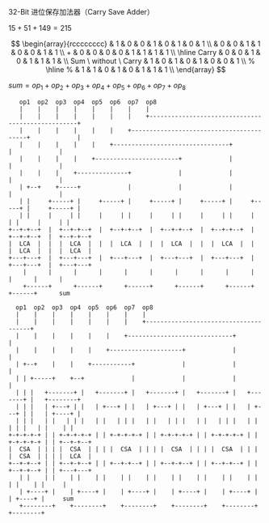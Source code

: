 32-Bit 进位保存加法器（Carry Save Adder）

$`15 + 51 + 149 = 215`$

$$
\begin{array}{rcccccccc}
                            & 1 & 0 & 0 & 1 & 0 & 1 & 0 & 1 \\
                            & 0 & 0 & 1 & 1 & 0 & 0 & 1 & 1 \\
                          + & 0 & 0 & 0 & 0 & 1 & 1 & 1 & 1 \\
    \hline
                      Carry & 0 & 0 & 1 & 0 & 1 & 1 & 1 &   \\
    Sum \  without \  Carry & 1 & 0 & 1 & 0 & 1 & 0 & 0 & 1 \\
   %  \hline
                           %  & 1 & 1 & 0 & 1 & 0 & 1 & 1 & 1 \\
\end{array}
$$

$`sum = op_{1} + op_{2} + op_{3} + op_{4} + op_{5} + op_{6} + op_{7} + op_{8}`$

```
   op1  op2  op3  op4  op5  op6  op7  op8                                                    
   |    |    |    |    |    |    |    |                                                      
   |    |    |    |    |    |    |    +--------------------------------------------------+   
   |    |    |    |    |    |    +-----------------------------------------+             |   
   |    |    |    |    |    +--------------------------------+             |             |   
   |    |    |    |    +-----------------------+             |             |             |   
   |    |    |    +--------------+             |             |             |             |   
   | +--+    +-----+             |             |             |             |             |   
   | |     +-----+ |     +-----+ |     +-----+ |     +-----+ |     +-----+ |     +-----+ |   
   | |     |     | |     |     | |     |     | |     |     | |     |     | |     |     | |   
+--+-+--+  |  +--+-+--+  |  +--+-+--+  |  +--+-+--+  |  +--+-+--+  |  +--+-+--+  |  +--+-+--+
|  LCA  |  |  |  LCA  |  |  |  LCA  |  |  |  LCA  |  |  |  LCA  |  |  |  LCA  |  |  |  LCA  |
+---+---+  |  +---+---+  |  +---+---+  |  +---+---+  |  +---+---+  |  +---+---+  |  +---+---+
    |      |      |      |      |      |      |      |      |      |      |      |      |    
    +------+      +------+      +------+      +------+      +------+      +------+      sum  
                                                                                             
  op1  op2  op3  op4  op5  op6  op7  op8                                                     
  |    |    |    |    |    |    |    |                                                       
  |    |    |    |    |    |    |    +--------------------------------------+                
  |    |    |    |    |    |    +-----------------------------+             |                
  |    |    |    |    |    +--------------------+             |             |                
  | +--+    |    |    +-----------+             |             |             |                
  | | +-----+    +--+             |             |             |             |                
  | | |   +-------+ |   +-------+ |   +-------+ |   +-------+ |   +-------+ |   +--------+   
  | | |   | +---+ | |   | +---+ | |   | +---+ | |   | +---+ | |   | +---+ | |   | +----+ |   
  | | |   | |   | | |   | |   | | |   | |   | | |   | |   | | |   | |   | | |   | |    | |   
+-+-+-+-+ | | +-+-+-+-+ | | +-+-+-+-+ | | +-+-+-+-+ | | +-+-+-+-+ | | +-+-+-+-+ | | +--+-+--+
|  CSA  | | | |  CSA  | | | |  CSA  | | | |  CSA  | | | |  CSA  | | | |  CSA  | | | |  LCA  |
+--+-+--+ | | +--+-+--+ | | +--+-+--+ | | +--+-+--+ | | +--+-+--+ | | +--+-+--+ | | +---+---+
   | |    | |    | |    | |    | |    | |    | |    | |    | |    | |    | |    | |     |    
   | +----+ |    | +----+ |    | +----+ |    | +----+ |    | +----+ |    | +----+ |     sum  
   +--------+    +--------+    +--------+    +--------+    +--------+    +--------+          
```